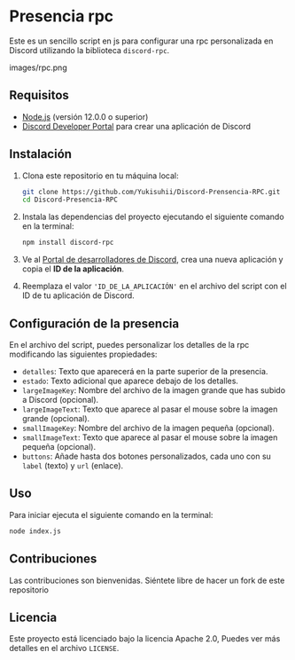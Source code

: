 # Presencia rpc

Este es un sencillo script en js para configurar una rpc personalizada en Discord utilizando la biblioteca `discord-rpc`.

images/rpc.png


## Requisitos

- [Node.js](https://nodejs.org/) (versión 12.0.0 o superior)
- [Discord Developer Portal](https://discord.com/developers/applications) para crear una aplicación de Discord

## Instalación

1. Clona este repositorio en tu máquina local:

   ```bash
   git clone https://github.com/Yukisuhii/Discord-Prensencia-RPC.git
   cd Discord-Presencia-RPC
   ```

2. Instala las dependencias del proyecto ejecutando el siguiente comando en la terminal:

   ```bash
   npm install discord-rpc
   ```

3. Ve al [Portal de desarrolladores de Discord](https://discord.com/developers/applications), crea una nueva aplicación y copia el **ID de la aplicación**.

4. Reemplaza el valor `'ID_DE_LA_APLICACIÓN'` en el archivo del script con el ID de tu aplicación de Discord.

## Configuración de la presencia

En el archivo del script, puedes personalizar los detalles de la rpc modificando las siguientes propiedades:

- `detalles`: Texto que aparecerá en la parte superior de la presencia.
- `estado`: Texto adicional que aparece debajo de los detalles.
- `largeImageKey`: Nombre del archivo de la imagen grande que has subido a Discord (opcional).
- `largeImageText`: Texto que aparece al pasar el mouse sobre la imagen grande (opcional).
- `smallImageKey`: Nombre del archivo de la imagen pequeña (opcional).
- `smallImageText`: Texto que aparece al pasar el mouse sobre la imagen pequeña (opcional).
- `buttons`: Añade hasta dos botones personalizados, cada uno con su `label` (texto) y `url` (enlace).

## Uso

Para iniciar ejecuta el siguiente comando en la terminal:

```bash
node index.js
```

## Contribuciones

Las contribuciones son bienvenidas. Siéntete libre de hacer un fork de este repositorio

## Licencia

Este proyecto está licenciado bajo la licencia Apache 2.0, Puedes ver más detalles en el archivo `LICENSE`.
```
